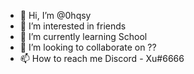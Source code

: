 - 👋 Hi, I’m @0hqsy
- 👀 I’m interested in friends
- 🌱 I’m currently learning School
- 💞️ I’m looking to collaborate on ??
- 📫 How to reach me Discord - Xu#6666

<!---
0hqsy/0hqsy is a ✨ special ✨ repository because its `README.md` (this file) appears on your GitHub profile.
You can click the Preview link to take a look at your changes.
--->
